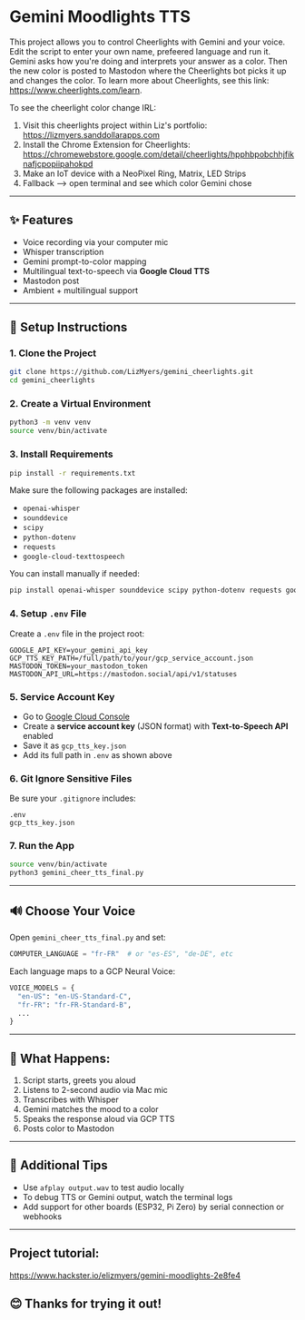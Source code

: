 # Gemini Moodlights TTS

This project allows you to control Cheerlights with Gemini and your voice. Edit the script to enter your own name, prefeered language and run it. Gemini asks how you're doing and interprets your answer as a color. Then the new color is posted to Mastodon where the Cheerlights bot picks it up and changes the color. To learn more about Cheerlights, see this link: https://www.cheerlights.com/learn.

To see the cheerlight color change IRL:
1. Visit this cheerlights project within Liz's portfolio: https://lizmyers.sanddollarapps.com
2. Install the Chrome Extension for Cheerlights: https://chromewebstore.google.com/detail/cheerlights/hpphbpobchhjfiknafjcpopiipahokpd
3. Make an IoT device with a NeoPixel Ring, Matrix, LED Strips
4. Fallback --> open terminal and see which color Gemini chose

---

## ✨ Features

- Voice recording via your computer mic
- Whisper transcription
- Gemini prompt-to-color mapping
- Multilingual text-to-speech via **Google Cloud TTS**
- Mastodon post
- Ambient + multilingual support

---

## 🚀 Setup Instructions

### 1. Clone the Project

```bash
git clone https://github.com/LizMyers/gemini_cheerlights.git
cd gemini_cheerlights
```

### 2. Create a Virtual Environment

```bash
python3 -m venv venv
source venv/bin/activate
```

### 3. Install Requirements

```bash
pip install -r requirements.txt
```

Make sure the following packages are installed:

- `openai-whisper`
- `sounddevice`
- `scipy`
- `python-dotenv`
- `requests`
- `google-cloud-texttospeech`

You can install manually if needed:

```bash
pip install openai-whisper sounddevice scipy python-dotenv requests google-cloud-texttospeech
```

### 4. Setup `.env` File

Create a `.env` file in the project root:

```env
GOOGLE_API_KEY=your_gemini_api_key
GCP_TTS_KEY_PATH=/full/path/to/your/gcp_service_account.json
MASTODON_TOKEN=your_mastodon_token
MASTODON_API_URL=https://mastodon.social/api/v1/statuses
```

### 5. Service Account Key

- Go to [Google Cloud Console](https://console.cloud.google.com/)
- Create a **service account key** (JSON format) with **Text-to-Speech API** enabled
- Save it as `gcp_tts_key.json`
- Add its full path in `.env` as shown above

### 6. Git Ignore Sensitive Files

Be sure your `.gitignore` includes:

```
.env
gcp_tts_key.json
```

### 7. Run the App

```bash
source venv/bin/activate
python3 gemini_cheer_tts_final.py
```

---

## 🔊 Choose Your Voice

Open `gemini_cheer_tts_final.py` and set:

```python
COMPUTER_LANGUAGE = "fr-FR"  # or "es-ES", "de-DE", etc
```

Each language maps to a GCP Neural Voice:

```python
VOICE_MODELS = {
  "en-US": "en-US-Standard-C",
  "fr-FR": "fr-FR-Standard-B",
  ...
}
```

---

## 🌊 What Happens:

1. Script starts, greets you aloud
2. Listens to 2-second audio via Mac mic
3. Transcribes with Whisper
4. Gemini matches the mood to a color
5. Speaks the response aloud via GCP TTS
6. Posts color to Mastodon

---

## 🔧 Additional Tips

- Use `afplay output.wav` to test audio locally
- To debug TTS or Gemini output, watch the terminal logs
- Add support for other boards (ESP32, Pi Zero) by serial connection or webhooks

---
## Project tutorial:
https://www.hackster.io/elizmyers/gemini-moodlights-2e8fe4

## 😊 Thanks for trying it out!



